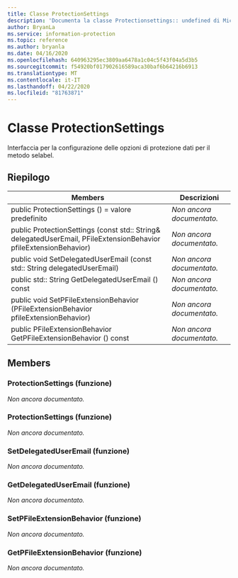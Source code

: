 ```yaml
---
title: Classe ProtectionSettings
description: 'Documenta la classe Protectionsettings:: undefined di Microsoft Information Protection (MIP) SDK.'
author: BryanLa
ms.service: information-protection
ms.topic: reference
ms.author: bryanla
ms.date: 04/16/2020
ms.openlocfilehash: 640963295ec3809aa6478a1c04c5f43f04a5d3b5
ms.sourcegitcommit: f54920bf017902616589aca30baf6b64216b6913
ms.translationtype: MT
ms.contentlocale: it-IT
ms.lasthandoff: 04/22/2020
ms.locfileid: "81763871"
---
```

# <a name="class-protectionsettings"></a>Classe ProtectionSettings 
Interfaccia per la configurazione delle opzioni di protezione dati per il metodo selabel.
  
## <a name="summary"></a>Riepilogo
 Members                        | Descrizioni                                
--------------------------------|---------------------------------------------
public ProtectionSettings () = valore predefinito  | _Non ancora documentato._
public ProtectionSettings (const std:: String& delegatedUserEmail, PFileExtensionBehavior pfileExtensionBehavior)  | _Non ancora documentato._
public void SetDelegatedUserEmail (const std:: String delegatedUserEmail)  | _Non ancora documentato._
public std:: String GetDelegatedUserEmail () const  | _Non ancora documentato._
public void SetPFileExtensionBehavior (PFileExtensionBehavior pfileExtensionBehavior)  | _Non ancora documentato._
public PFileExtensionBehavior GetPFileExtensionBehavior () const  | _Non ancora documentato._
  
## <a name="members"></a>Members
  
### <a name="protectionsettings-function"></a>ProtectionSettings (funzione)
_Non ancora documentato._

  
### <a name="protectionsettings-function"></a>ProtectionSettings (funzione)
_Non ancora documentato._

  
### <a name="setdelegateduseremail-function"></a>SetDelegatedUserEmail (funzione)
_Non ancora documentato._

  
### <a name="getdelegateduseremail-function"></a>GetDelegatedUserEmail (funzione)
_Non ancora documentato._

  
### <a name="setpfileextensionbehavior-function"></a>SetPFileExtensionBehavior (funzione)
_Non ancora documentato._

  
### <a name="getpfileextensionbehavior-function"></a>GetPFileExtensionBehavior (funzione)
_Non ancora documentato._
